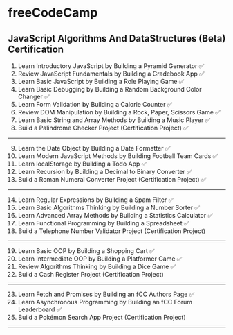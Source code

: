 # freeCodeCamp

## JavaScript Algorithms And DataStructures (Beta) Certification

1. Learn Introductory JavaScript by Building a Pyramid Generator ✅
2. Review JavaScript Fundamentals by Building a Gradebook App ✅
3. Learn Basic JavaScript by Building a Role Playing Game ✅
4. Learn Basic Debugging by Building a Random Background Color Changer ✅
5. Learn Form Validation by Building a Calorie Counter ✅
6. Review DOM Manipulation by Building a Rock, Paper, Scissors Game ✅
7. Learn Basic String and Array Methods by Building a Music Player ✅
8. Build a Palindrome Checker Project (Certification Project) ✅

---

9. Learn the Date Object by Building a Date Formatter ✅
10. Learn Modern JavaScript Methods by Building Football Team Cards ✅
11. Learn localStorage by Building a Todo App ✅
12. Learn Recursion by Building a Decimal to Binary Converter ✅
13. Build a Roman Numeral Converter Project (Certification Project) ✅

---

14. Learn Regular Expressions by Building a Spam Filter ✅
15. Learn Basic Algorithms Thinking by Building a Number Sorter ✅
16. Learn Advanced Array Methods by Building a Statistics Calculator ✅
17. Learn Functional Programming by Building a Spreadsheet ✅
18. Build a Telephone Number Validator Project (Certification Project)

---

19. Learn Basic OOP by Building a Shopping Cart ✅
20. Learn Intermediate OOP by Building a Platformer Game ✅
21. Review Algorithms Thinking by Building a Dice Game ✅
22. Build a Cash Register Project (Certification Project)

---

23. Learn Fetch and Promises by Building an fCC Authors Page ✅
24. Learn Asynchronous Programming by Building an fCC Forum Leaderboard ✅
25. Build a Pokémon Search App Project (Certification Project)

---
